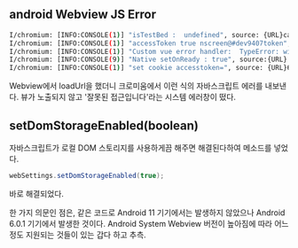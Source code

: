 ## android Webview JS Error

```bash
I/chromium: [INFO:CONSOLE(1)] "isTestBed :  undefined", source: {URL}ca536681dfacfdeca5.js (1)
I/chromium: [INFO:CONSOLE(1)] "accessToken true nscreen@#dev9407token", source: {URL}1dfacfdeca5.js (1)
I/chromium: [INFO:CONSOLE(1)] "Custom vue error handler:  TypeError: window.NI.device.setBackKeyHandler is not a function [object Object] mounted hook", source: {URL}ca536681dfacfdeca5.js (1)
I/chromium: [INFO:CONSOLE(9)] "Native setOnReady : true", source:{URL}
I/chromium: [INFO:CONSOLE(1)] "set cookie accesstoken=", source: {URL}6681dfacfdeca5.js (1)
```

Webview에서 loadUrl을 했더니 크로미움에서 이런 식의 자바스크립트 에러를 내보낸다.
뷰가 노출되지 않고 '잘못된 접근입니다'라는 시스템 에러창이 떴다.


## setDomStorageEnabled(boolean)
자바스크립트가 로컬 DOM 스토리지를 사용하게끔 해주면 해결된다하여 메소드를 넣었다.

```Java
webSettings.setDomStorageEnabled(true);
```

바로 해결되었다.

한 가지 의문인 점은, 같은 코드로 Android 11 기기에서는 발생하지 않았으나 Android 6.0.1 기기에서 발생한 것이다. Android System Webview 버전이 높아짐에 따라 어느 정도 지원되는 것들이 있는 갑다 하고 추측.

